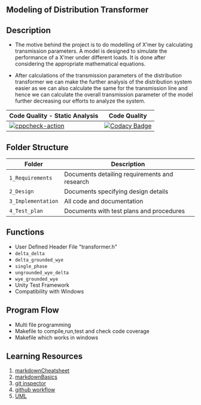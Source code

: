 ##  Modeling of Distribution Transformer

##  Description
*   The motive behind the project is to do modelling of X’mer by calculating transmission parameters. A model is designed to simulate the performance of a  X’mer under different loads. It is done after considering the appropriate mathematical equations.

*   After calculations of the transmission parameters of the distribution  transformer we can make the further analysis of the distribution system easier as we can also calculate the same for the transmission line and hence we can calculate the overall transmission parameter of the model further decreasing our efforts to analyze the system.

Code Quality - Static Analysis | Code Quality 
------|----------
 [![cppcheck-action](https://github.com/SMIT17021/LTTS_MINI_-259893-/actions/workflows/c-cpp.yml/badge.svg)](https://github.com/SMIT17021/LTTS_MINI_-259893-/actions/workflows/c-cpp.yml)|[![Codacy Badge](https://app.codacy.com/project/badge/Grade/64f9c2ef7e7d403a82532d2297f6da8b)](https://www.codacy.com/gh/SMIT17021/LTTS_MINI_-259893-/dashboard?utm_source=github.com&amp;utm_medium=referral&amp;utm_content=SMIT17021/LTTS_MINI_-259893-&amp;utm_campaign=Badge_Grade) 

## Folder Structure
Folder             | Description
-------------------| -----------------------------------------
`1_Requirements`   | Documents detailing requirements and research
`2_Design`         | Documents specifying design details
`3_Implementation` | All code and documentation
`4_Test_plan`      | Documents with test plans and procedures

##  Functions
*   User Defined Header File "transformer.h"
*   `delta_delta`
*   `delta_grounded_wye`
*   `single_phase`
*   `ungrounded_wye_delta`
*   `wye_grounded_wye`
*   Unity Test Framework
*   Compatibility with Windows

##  Program Flow
*   Multi file programming
*   Makefile to compile,run,test and check code coverage
*   Makefile which works in windows

## Learning Resources
1. [markdownCheatsheet](https://github.com/adam-p/markdown-here/wiki/Markdown-Cheatsheet)
2. [markdownBasics](https://guides.github.com/features/mastering-markdown/)
3. [git inspector](https://github.com/ejwa/gitinspector.git)
4. [github workflow](https://docs.github.com/en/actions/learn-github-action)
5. [UML](https://app.diagrams.net/)


